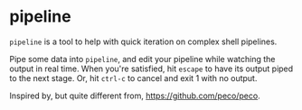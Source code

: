 # pipeline

`pipeline` is a tool to help with quick iteration on complex shell pipelines.

Pipe some data into `pipeline`, and edit your pipeline while watching the
output in real time. When you're satisfied, hit `escape` to have its output
piped to the next stage. Or, hit `ctrl-c` to cancel and exit 1 with no output.

Inspired by, but quite different from, https://github.com/peco/peco.
